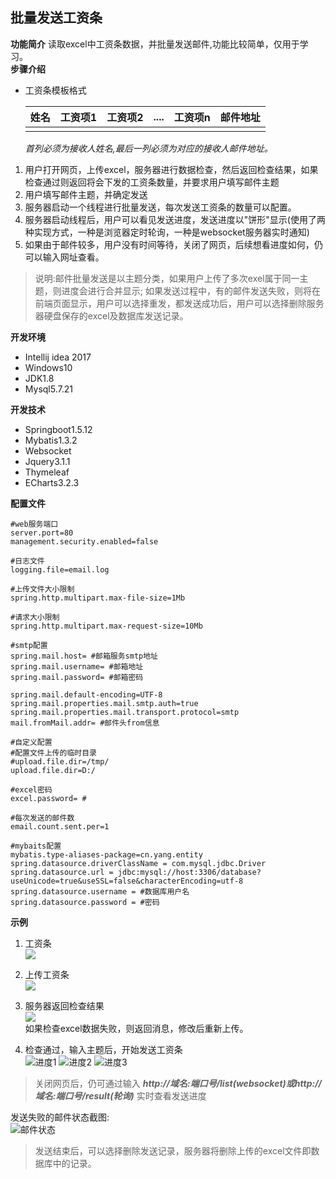 ## 批量发送工资条  
**功能简介** 读取excel中工资条数据，并批量发送邮件,功能比较简单，仅用于学习。   
**步骤介绍** 
- 工资条模板格式

  |姓名|工资项1|工资项2|....|工资项n|邮件地址|
  |---|---|---|----|----|---|
  | | | | | | |
  
  *首列必须为接收人姓名,最后一列必须为对应的接收人邮件地址。*
1. 用户打开网页，上传excel，服务器进行数据检查，然后返回检查结果，如果检查通过则返回将会下发的工资条数量，并要求用户填写邮件主题
2. 用户填写邮件主题，并确定发送
3. 服务器启动一个线程进行批量发送，每次发送工资条的数量可以配置。
4. 服务器启动线程后，用户可以看见发送进度，发送进度以"饼形"显示(使用了两种实现方式，一种是浏览器定时轮询，一种是websocket服务器实时通知)
5. 如果由于邮件较多，用户没有时间等待，关闭了网页，后续想看进度如何，仍可以输入网址查看。  
>  说明:邮件批量发送是以主题分类，如果用户上传了多次exel属于同一主题，则进度会进行合并显示;
        如果发送过程中，有的邮件发送失败，则将在前端页面显示，用户可以选择重发，都发送成功后，用户可以选择删除服务器硬盘保存的excel及数据库发送记录。
 
**开发环境**  
  - Intellij idea 2017
  - Windows10
  - JDK1.8
  - Mysql5.7.21  
  
**开发技术**   
  - Springboot1.5.12
  - Mybatis1.3.2
  - Websocket
  - Jquery3.1.1
  - Thymeleaf
  - ECharts3.2.3

**配置文件**
```properties
#web服务端口
server.port=80
management.security.enabled=false

#日志文件
logging.file=email.log

#上传文件大小限制
spring.http.multipart.max-file-size=1Mb

#请求大小限制
spring.http.multipart.max-request-size=10Mb

#smtp配置
spring.mail.host= #邮箱服务smtp地址
spring.mail.username= #邮箱地址
spring.mail.password= #邮箱密码

spring.mail.default-encoding=UTF-8
spring.mail.properties.mail.smtp.auth=true
spring.mail.properties.mail.transport.protocol=smtp
mail.fromMail.addr= #邮件头from信息

#自定义配置
#配置文件上传的临时目录
#upload.file.dir=/tmp/
upload.file.dir=D:/

#excel密码
excel.password= #

#每次发送的邮件数
email.count.sent.per=1

#mybaits配置
mybatis.type-aliases-package=cn.yang.entity
spring.datasource.driverClassName = com.mysql.jdbc.Driver
spring.datasource.url = jdbc:mysql://host:3306/database?useUnicode=true&useSSL=false&characterEncoding=utf-8
spring.datasource.username = #数据库用户名
spring.datasource.password = #密码
```
**示例**  
  1. 工资条  
  ![](https://picabstract-preview-ftn.weiyun.com/ftn_pic_abs_v3/039e1449152e366860f5e7aa4f22c72fc62400ff407ef75eaa0ce33f220d47f099cb95f44be310455dcf1b6f1e79adcb?pictype=scale&from=30113&version=3.3.3.3&uin=542600078&fname=salary07.png&size=750)  
  
  2. 上传工资条  
  ![](https://picabstract-preview-ftn.weiyun.com/ftn_pic_abs_v3/658c170d156bcbe31624ccbfc64b5004c335425b0b1a3119a617d3166de74cbe50ded3e20cbc8a00873e8bfee8b3507d?pictype=scale&from=30113&version=3.3.3.3&uin=542600078&fname=salary01.png&size=750)    
  
  3. 服务器返回检查结果  
  ![](https://picabstract-preview-ftn.weiyun.com/ftn_pic_abs_v3/d11764d6e3d35028c6f2a72b2f7de8ae5f965a1923b5a5d2c29629cd90d9fb9fb374850a7a821f29da9ec817cebc84da?pictype=scale&from=30113&version=3.3.3.3&uin=542600078&fname=salary02.png&size=750)  
  如果检查excel数据失败，则返回消息，修改后重新上传。
  
  4. 检查通过，输入主题后，开始发送工资条  
  ![进度1](https://picabstract-preview-ftn.weiyun.com/ftn_pic_abs_v3/413322a540cb3ba17477544f113b6818c99ceec68c99fd34a355f3bb6f10ee3a7879ebae044204cba91a4cfb43de2431?pictype=scale&from=30113&version=3.3.3.3&uin=542600078&fname=salary03.png&size=750)
  ![进度2](https://picabstract-preview-ftn.weiyun.com/ftn_pic_abs_v3/2a9ef5d56708edeadfed0354b5656695c623b71b1e4d29297efdcb2ebe9c1a7077fb7c8b18cdecfe0b751d3a52c2214e?pictype=scale&from=30113&version=3.3.3.3&uin=542600078&fname=salary04.png&size=750)
  ![进度3](https://picabstract-preview-ftn.weiyun.com/ftn_pic_abs_v3/0a5e255343380876c8b538efe052bba266cf0ec5358495974142d3687fcf13ea38131ddfdfc5d75d8e191098a4a6dc70?pictype=scale&from=30113&version=3.3.3.3&uin=542600078&fname=salary05.png&size=750)
  
  > 关闭网页后，仍可通过输入 ***http://域名:端口号/list(websocket)或http://域名:端口号/result(轮询)*** 实时查看发送进度
  
  发送失败的邮件状态截图:      
  ![邮件状态](https://picabstract-preview-ftn.weiyun.com/ftn_pic_abs_v3/ce846c2aea63557e2819e6da390e7d68e2165ec064bbc0342aa178302fc944917f7f4cf701520bbfe6d3b93c2c7846b6?pictype=scale&from=30113&version=3.3.3.3&uin=542600078&fname=failed_sending.png&size=750)
  
  > 发送结束后，可以选择删除发送记录，服务器将删除上传的excel文件即数据库中的记录。
  
  
  
